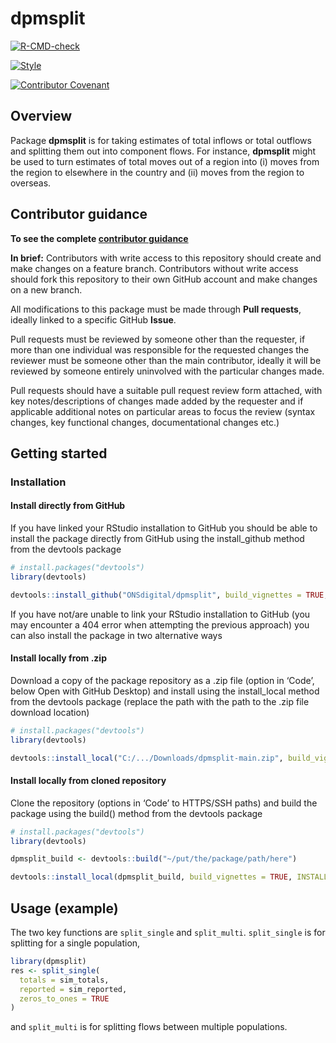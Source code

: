 
<!-- README.md is generated from README.Rmd. Please edit that file -->

# dpmsplit

<!-- badges: start -->

[![R-CMD-check](https://github.com/ONSdigital/dpmsplit/actions/workflows/R-CMD-check.yaml/badge.svg)](https://github.com/ONSDigital/dpmsplit/actions/workflows/R-CMD-check.yaml)

[![Style](https://github.com/ONSdigital/dpmsplit/actions/workflows/style.yaml/badge.svg)](https://github.com/ONSDigital/dpmsplit/actions/workflows/style.yaml)

[![Contributor
Covenant](https://img.shields.io/badge/Contributor%20Covenant-2.1-4baaaa.svg)](code_of_conduct.md)
<!-- badges: end -->

## Overview

Package **dpmsplit** is for taking estimates of total inflows or total
outflows and splitting them out into component flows. For instance,
**dpmsplit** might be used to turn estimates of total moves out of a
region into (i) moves from the region to elsewhere in the country and
(ii) moves from the region to overseas.

## Contributor guidance

**To see the complete [contributor
guidance](https://github.com/ONSdigital/dpmsplit/blob/main/CONTRIBUTING.md)**

**In brief:** Contributors with write access to this repository should
create and make changes on a feature branch. Contributors without write
access should fork this repository to their own GitHub account and make
changes on a new branch.

All modifications to this package must be made through **Pull
requests**, ideally linked to a specific GitHub **Issue**.

Pull requests must be reviewed by someone other than the requester, if
more than one individual was responsible for the requested changes the
reviewer must be someone other than the main contributor, ideally it
will be reviewed by someone entirely uninvolved with the particular
changes made.

Pull requests should have a suitable pull request review form attached,
with key notes/descriptions of changes made added by the requester and
if applicable additional notes on particular areas to focus the review
(syntax changes, key functional changes, documentational changes etc.)

## Getting started

### Installation

#### Install directly from GitHub

If you have linked your RStudio installation to GitHub you should be
able to install the package directly from GitHub using the
install_github method from the devtools package

``` r
# install.packages("devtools")
library(devtools)

devtools::install_github("ONSdigital/dpmsplit", build_vignettes = TRUE, INSTALL_opts = "--no-multiarch")
```

If you have not/are unable to link your RStudio installation to GitHub
(you may encounter a 404 error when attempting the previous approach)
you can also install the package in two alternative ways

#### Install locally from .zip

Download a copy of the package repository as a .zip file (option in
‘Code’, below Open with GitHub Desktop) and install using the
install_local method from the devtools package (replace the path with
the path to the .zip file download location)

``` r
# install.packages("devtools")
library(devtools)

devtools::install_local("C:/.../Downloads/dpmsplit-main.zip", build_vignettes = TRUE, INSTALL_opts = "--no-multiarch")
```

#### Install locally from cloned repository

Clone the repository (options in ‘Code’ to HTTPS/SSH paths) and build
the package using the build() method from the devtools package

``` r
# install.packages("devtools")
library(devtools)

dpmsplit_build <- devtools::build("~/put/the/package/path/here")

devtools::install_local(dpmsplit_build, build_vignettes = TRUE, INSTALL_opts = "--no-multiarch")
```

## Usage (example)

The two key functions are `split_single` and `split_multi`.
`split_single` is for splitting for a single population,

``` r
library(dpmsplit)
res <- split_single(
  totals = sim_totals,
  reported = sim_reported,
  zeros_to_ones = TRUE
)
```

and `split_multi` is for splitting flows between multiple populations.
